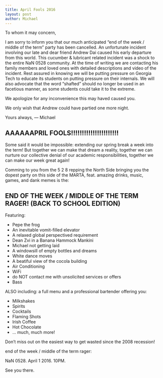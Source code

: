 ```yaml
---
title: April Fools 2016
layout: post
author: Michael
---
```


To whom it may concern,

I am sorry to inform you that our much anticipated “end of the week / middle
of the term” party has been cancelled.
An unfortunate incident involving our late and dear friend Andrew Dai caused
his early departure from this world.
This cucumber & lubricant related incident was a shock to the entire NaN 0528 community.
At the time of writing we are contacting his family members and loved ones with
detailed descriptions and video of the incident.
Rest assured in knowing we will be putting pressure on Georgia Tech to educate
its students on putting pressure on their internals.
We will also advocate that the word “shafted” should no longer be used in an facetious
manner, as some students could take it to the extreme.

We apologize for any inconvenience this may haved caused you.

We only wish that Andrew could have partied one more night.

Yours always,
 — Michael

## AAAAAAPRIL FOOLS!!!!!!!!!!!!!!!!!!!!!!

Some said it would be impossible: extending our spring break a week into the term!
But together we can make that dream a reality, together we can nurture our
collective denial
of our academic responsibilities, together we can make our week great again!

Comming to you from the 5 2 8 repping the North Side bringing you the
dopest party on this side
of the MARTA, feat. amazing drinks, music, games, and dank memes is the:

## END OF THE WEEK / MIDDLE OF THE TERM RAGER! (BACK TO SCHOOL EDITION)

Featuring:
 - Pepe the frog
 - An inevitable vomit-filled elevator
 - A relaxed global perspectived requirement
 - Dean Zvi in a Banana Hammock Mankini
 - Michael not getting laid
 - A windowsill of empty bottles and dreams
 - White dance moves
 - A beatiful view of the cocola building
 - Air Conditioning
 - WiFi
 - do NOT contact me with unsolicited services or offers
 - Bass

ALSO including: a full menu and a professional bartender offering you:
 - Milkshakes
 - Spirits
 - Cocktails
 - Flaming Shots
 - Irish Coffee
 - Hot Chocolate
 - ... much, much more!

Don’t miss out on the easiest way to get wasted since the 2008 recession!

end of the week / middle of the term rager:

NaN 0528. April 1 2016. 10PM.

See you there.



